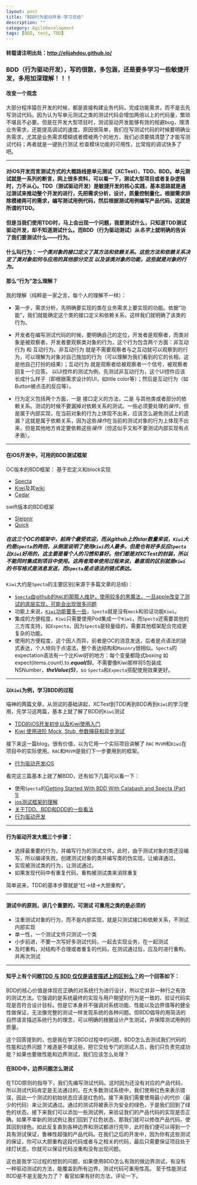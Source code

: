 ```yaml
---
layout: post
title: "BDD行为驱动开发-学习总结"
description: ""
category: AgileDevelopment
tags: [BDD, test, TDD]
---
```


#### 转载请注明出处：http://elijahdou.github.io/

### BDD（行为驱动开发），写的很散，多包涵，还是要多学习一些敏捷开发，多用加深理解！！！

#### 改变一个观念

大部分程序猿在开发的时候，都是直接构建业务代码，完成功能需求，而不是去先写测试代码。因为认为写单元测试之类的测试代码会增加两倍以上的代码量，繁琐不堪且不必要。但是在开发大型项目时，测试驱动开发能够有效的规避bug，理清业务需求，还能提高调试的速度。原因很简单，我们在写测试代码的时候要明确业务需求，尤其是业务需求模糊或者模棱两个的地方，我们必须要搞清楚了才能写测试代码；再者就是一键执行测试 检查模块功能的可用性，比常规的调试快多了吧。

***

#### 对iOS开发而言测试方式的大概路线是单元测试（XCTest）、TDD、BDD。单元测试就是一系列的断言，网上很多资料，可以看一下，测试大型项目或者复杂逻辑时，力不从心。TDD（测试驱动开发）是敏捷开发的核心实践，基本思路就是通过测试来推动整个开发的进行，先把需求分析，设计，质量控制量化，根据需求排除模棱两可的需求，编写测试用例代码，然后根据测试用例编写产品代码，这就是所谓的TDD。

#### 但是当我们使用TDD时，马上会出现一个问题，我要测试什么，只知道TDD测试驱动开发，却不知道测试什么。而BDD（行为驱动测试）从***名字***上就明确的告诉了我们要测试什么——行为。

#### 什么叫行为：***一个类对象的接口定义了其方法和依赖关系。这些方法和依赖关系决定了类对象如何与应用的其他部分交互 以及该类对象的功能，这些就是对象的行为。***

#### 那么“行为”怎么理解？
 
我的理解（纯粹是一家之言，每个人的理解不一样）：

- 第一步，需求分析，先明确要实现的类在业务需求上要实现的功能。依据“功能”，我们就能确定这个类的接口定义和依赖关系，这样我们就明确了该类的行为。

- 开发者在编写测试代码的时候，要明确自己的定位，开发者是观察者，而类对象是被观察者，开发者要观察类对象的行为，这个行为包含两个方面：非互动行为 和 互动行为。非互动行为 就是不需要观察者与之互动就可以观察到的行为，可以理解为对象对自己施加的行为（可以理解为我们看到的它的长相，这是他自己打扮的结果）；互动行为 就是观察者给被观察者一个信号，被观察者回复一个应答。 以UI控件的测试为例，先测试非互动行为，这个UI控件应该长成什么样子（即根据需求设计的UI，如title color等）；然后是互动行为（如Button被点击的反应等）。
- 行为定义包括两个方面，一是 接口定义的方法，二是 与其他类或者部分的依赖关系。测试的时候不要漏掉对依赖关系的测试。一些必须要处理的*操作*，但是属于内部实现，在当前对象的行为上体现不出来，应该怎么避免测试上的遗漏？这就是属于依赖关系，因为这些*操作*在当前的测试对象的行为上体现不出来，但是其他地方肯定要依赖这些*操作*（但这似乎又和不要测试内部实现有点矛盾）。

***

#### 在iOS开发中，可用的BDD测试框架

OC版本的BDD框架： 基于宏定义和block实现

- [Specta](https://github.com/specta/specta)
- [Kiwi](https://github.com/kiwi-bdd/Kiwi/wiki)及其[wiki](https://github.com/kiwi-bdd/Kiwi/wiki)
- [Cedar](https://github.com/pivotal/cedar) 

swift版本的BDD框架

- [Sleipnir](https://github.com/railsware/Sleipnir) 
- [Quick](https://github.com/Quick/Quick)

##### 在这三个OC的框架中，前两个最受欢迎，而从github上的star数量来说，`Kiwi`大约是`Specta`的两倍，从侧面说明了使用`Kiwi`的人最多。但是也有好多反应`Specta`比`Kiwi`好用的，这主要是看个人的习惯和喜好。他们都是对XCTest的封装，所以不能同时集成到项目中使用。这两者简单使用过程来说，最直观的区别就是`Kiwi`的书写格式是消息发送，而`Specta`是点语法的链式表达。

`Kiwi`大约是`Specta`的主要区别(来源于多篇文章的总结)：

- [`Specta`由github的`RAC`的那帮人维护，使用较多的黑魔法，一旦apple改变了测试的底层实现，可能会出现很多问题](http://www.cocoachina.com/ios/20150731/12859.html)
- 功能上来说，[`Kiwi`功能要多一些](http://blog.csdn.net/u012496940/article/details/47404359)，`Specta`就是没有`mock`和验证功能`Kiwi`。
- 集成的方便程度，`Kiwi`只需要使用Pod集成一个`Kiwi`，而`Specta`还需要其他的三方库支持，如`Expecta`，因为`Specta`是轻量级的，需要其他框架配合完成更复杂的功能。
- 使用的方便程度，这个因人而异，前者是OC的消息发送，后者是点语法的链式表达，个人倾向于点语法，整个表达结构和`Masonry`很相似。`Specta`的expectation语法有一个比Kiwi好的地方：每个变量都隐式boxing 如expect(items.count).to.***equal(5)***。不需要像Kiwi那样将5包装成NSNumber，***theValue(5)***，so `Specta`和`Expecta`搭配使用效果更好。

***

#### 以`Kiwi`为例，学习BDD的过程

喵神的两篇文章，从测试的基础讲起，XCTest到TDD再到BDD再到`Kiwi`的学习使用，先学习这两篇，基本上就了解了BDD的`Kiwi`测试

- [TDD的iOS开发初步以及Kiwi使用入门](http://onevcat.com/2014/02/ios-test-with-kiwi/)
- [Kiwi 使用进阶 Mock, Stub, 参数捕获和异步测试](http://onevcat.com/2014/05/kiwi-mock-stub-test/)

接下来这一篇blog，很有价值，以为它用一个实际项目讲解了 `RAC` `MVVM`和`Kiwi`在项目中的实际使用。`RAC`和`MVVM`是我们下一步要用到的框架。

- [行为驱动开发iOS](http://www.jianshu.com/p/73f9d719cee4)

看完这三篇基本上就了解BDD，还有如下几篇可以看一下：

- 使用`Specta`的[Getting Started With BDD With Calabash and Specta (Part 1)](http://www.developerdave.co.uk/2015/05/getting-started-with-bdd-with-calabash-and-specta-part-1/)
- [ios测试框架的理解](http://blog.csdn.net/u012496940/article/details/47404359)
- [关于TDD、BDD和DDD的一些看法](http://www.cnblogs.com/wangshenhe/archive/2013/02/16/2913431.html)
- [行为驱动开发](http://objccn.io/issue-15-1/)

***

#### 行为驱动开发大概三个步骤：

- 选择最重要的行为，并编写行为的测试文件。此时，由于测试对象的类还没编写，所以编译失败。创建测试对象的类并编写类的伪实现，让编译通过。
- 实现被测试类的行为，让测试通过。
- 如果发现代码中有重复代码，重构被测试类来消除重复

简单说来，TDD的基本步骤就是“红→绿→大胆重构”。

***

#### 测试中的原则，讲几个重要的，可测试 可重用之类的是必须的

- 注重测试对象的行为，而不是内部实现，就是只测试接口和依赖关系，不测试内部实现
- 单一性，一个测试文件只测试一个类
- 小步前进，不要一次写好多测试代码，一起去实现业务，在一起测试
- 及时重构，对结构不合理或者重复的代码，在测试通过后，应及时进行重构，并再次测试

***

#### 知乎上有个问题[TDD 与 BDD 仅仅是语言描述上的区别么？](http://www.zhihu.com/question/20161970)的一个回答如下：

BDD的核心价值是体现在正确的对系统行为进行设计，所以它并非一种行之有效的测试方法。它强调的是系统最终的实现与用户期望的行为是一致的、验证代码实现是否符合设计目标。但是它本身并不强调对系统功能、性能以及边界值等的健全性做保证，无法像完整的测试一样发现系统的各种问题。但BDD倡导的用简洁的自然语言描述系统行为的理念，可以明确的根据设计产生测试，并保障测试用例的质量。

这个回答提到的，也是我在学习BDD过程中的问题，BDD怎么去测试我们代码的性能和边界问题？难道是不做这些，把它交给专门的测试人员，我们只负责完成功能？如果也要做性能和边界测试，我们应该怎么处理？
 

#### 在BDD中，边界问题怎么测试

在TDD原则的指导下，我们先编写测试代码。这时因为还没有对应的产品代码，所以测试代码肯定是无法通过的。在大多数测试系统中，我们使用红色来表示错误，因此一个测试的初始状态应该是红色的。接下来我们需要使用最小的代价（最少的代码）来让测试通过。通过的测试将被表示为安全的绿色，于是我们回到了绿色的状态。接下来我们可以添加一些测试例，来验证我们的产品代码的实现是否正确。如果不幸新的测试例让我们回到了红色状态，那我们就可以修改产品代码，使其回到绿色。如此反复直到各种边界和测试都进行完毕，此时我们便可以得到一个具有测试保证，鲁棒性超强的产品代码。在我们之后的开发中，因为你有这些测试的保证，你可以大胆重构这段代码或者与之相关的代码，最后只需要保证项目处于绿灯状态，你就可以保证代码没重构没有出现问题。

这也是我学习过程的想到的问题，如果使用BDD怎么有效的做边界测试，有没有一种驱动测试的方法，能覆盖到所有边界，测试代码可重用性高。 至于性能测试 BDD是不是无能为力了？ 看官如果有好的方法，评论一下。











